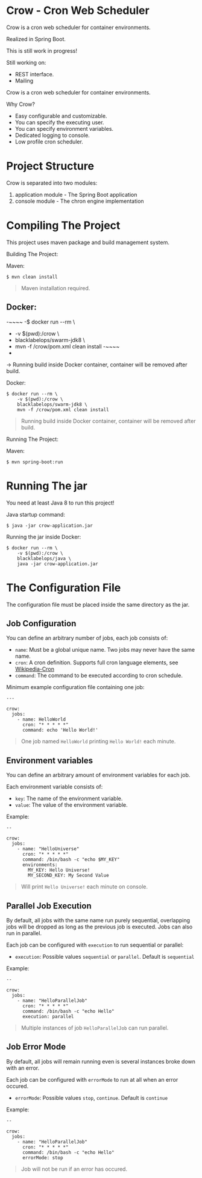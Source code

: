 # Crow - Cron Web Scheduler

Crow is a cron web scheduler for container environments.

Realized in Spring Boot.

This is still work in progress!

Still working on:

* REST interface.
* Mailing

Crow is a cron web scheduler for container environments.

Why Crow?

* Easy configurable and customizable.
* You can specify the executing user.
* You can specify environment variables.
* Dedicated logging to console.
* Low profile cron scheduler.

# Project Structure

Crow is separated into two modules:

1. application module - The Spring Boot application
1. console module - The chron engine implementation

# Compiling The Project

This project uses maven package and build management system.

Building The Project:

Maven:

~~~~
$ mvn clean install
~~~~

> Maven installation required.

Docker:
 -
 -~~~~
 -$ docker run --rm \
 -    -v $(pwd):/crow \
 -    blacklabelops/swarm-jdk8 \
 -    mvn -f /crow/pom.xml clean install
 -~~~~
 -
 -> Running build inside Docker container, container will be removed after build.

Docker:

~~~~
$ docker run --rm \
    -v $(pwd):/crow \
    blacklabelops/swarm-jdk8 \
    mvn -f /crow/pom.xml clean install
~~~~

> Running build inside Docker container, container will be removed after build.

Running The Project:

Maven:

~~~~
$ mvn spring-boot:run
~~~~

# Running The jar

You need at least Java 8 to run this project!

Java startup command:

~~~~
$ java -jar crow-application.jar
~~~~

Running the jar inside Docker:

~~~~
$ docker run --rm \
    -v $(pwd):/crow \
    blacklabelops/java \
    java -jar crow-application.jar
~~~~

# The Configuration File

The configuration file must be placed inside the same directory as the jar.

## Job Configuration

You can define an arbitrary number of jobs, each job consists of:

* `name`: Must be a global unique name. Two jobs may never have the same name.
* `cron`: A cron definition. Supports full cron language elements, see [Wikipedia-Cron](https://en.wikipedia.org/wiki/Cron)
* `command`: The command to be executed according to cron schedule.

Minimum example configuration file containing one job:

~~~~
---

crow:
  jobs:
    - name: HelloWorld
      cron: "* * * * *"
      command: echo 'Hello World!'
~~~~

> One job named `HelloWorld` printing `Hello World!` each minute.

## Environment variables

You can define an arbitrary amount of environment variables for each job.

Each environment variable consists of:

* `key`: The name of the environment variable.
* `value`: The value of the environment variable.

Example:

~~~~
--

crow:
  jobs:
    - name: "HelloUniverse"
      cron: "* * * * *"
      command: /bin/bash -c "echo $MY_KEY"
      environments:
        MY_KEY: Hello Universe!
        MY_SECOND_KEY: My Second Value
~~~~

> Will print `Hello Universe!` each minute on console.

## Parallel Job Execution

By default, all jobs with the same name run purely sequential, overlapping jobs will be dropped as long as the previous job is executed. 
Jobs can also run in parallel.

Each job can be configured with `execution` to run sequential or parallel:

*  `execution`: Possible values `sequential` or `parallel`. Default is `sequential`

Example:

~~~~
--

crow:
  jobs:
    - name: "HelloParallelJob"
      cron: "* * * * *"
      command: /bin/bash -c "echo Hello"
      execution: parallel
~~~~

> Multiple instances of job `HelloParallelJob` can run parallel.

## Job Error Mode

By default, all jobs will remain running even is several instances broke down with an error.

Each job can be configured with `errorMode` to run at all when an error occured.

* `errorMode`: Possible values `stop`, `continue`. Default is `continue`

Example:

~~~~
--

crow:
  jobs:
    - name: "HelloParallelJob"
      cron: "* * * * *"
      command: /bin/bash -c "echo Hello"
      errorMode: stop
~~~~

> Job will not be run if an error has occured.


